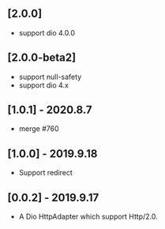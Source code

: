 
## [2.0.0]

* support dio 4.0.0

## [2.0.0-beta2]

- support null-safety
- support dio 4.x


## [1.0.1] - 2020.8.7

- merge #760

## [1.0.0] - 2019.9.18

* Support redirect

## [0.0.2] - 2019.9.17

* A Dio HttpAdapter which support Http/2.0.
